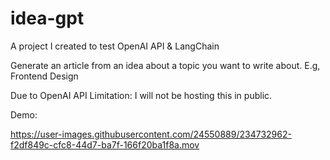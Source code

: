 # idea-gpt
A project I created to test OpenAI API &amp; LangChain

Generate an article from an idea about a topic you want to write about. E.g, Frontend Design

Due to OpenAI API Limitation: I will not be hosting this in public.

Demo: 

https://user-images.githubusercontent.com/24550889/234732962-f2df849c-cfc8-44d7-ba7f-166f20ba1f8a.mov

